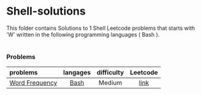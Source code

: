 # Shell-solutions
This folder contains Solutions to 1 Shell Leetcode problems that starts with 'W' written in the following programming languages ( Bash ).<br><br>
### Problems ###
|problems|langages|difficulty|Leetcode|
|:-------|:------:|:--------:|:------:|
|[Word Frequency](https://github.com/AnasImloul/Leetcode-solutions/tree/main/shell/W/Word%20Frequency/)|[Bash](https://github.com/AnasImloul/Leetcode-solutions/tree/main/shell/W/Word%20Frequency/Word%20Frequency.sh)|Medium|[link](https://leetcode.com/problems/word-frequency)|